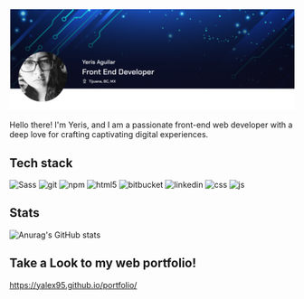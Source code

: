 <img alt="github_profile_img" src="./git_background.png"/>

<p> Hello there! I'm Yeris, and I am a passionate front-end web developer with a deep love for crafting captivating digital experiences.</p>
<h2>Tech stack</h2>

  <img alt="Sass" src="https://img.shields.io/badge/-Sass-CC6699?style=flat-square&logo=sass&logoColor=white" />
  <img alt="git" src="https://img.shields.io/badge/-Git-F05032?style=flat-square&logo=git&logoColor=white" />
  <img alt="npm" src="https://img.shields.io/badge/-NPM-CB3837?style=flat-square&logo=npm&logoColor=white" />
  <img alt="html5" src="https://img.shields.io/badge/-HTML5-E34F26?style=flat-square&logo=html5&logoColor=white" />
  <img alt="bitbucket" src="https://img.shields.io/badge/-Bitbucket-0747a6?style=flat-squarestyle=flat-square&logo=bitbucket&logoColor=white" />
  <img alt="linkedin" src="https://img.shields.io/badge/-LinkedIn-0077B5?style=flat-square&logo=linkedin&logoColor=white" />
  <img alt="css" src="https://img.shields.io/badge/CSS-239120?&style=flat-square&logo=css3&logoColor=white" />
  <img alt="js" src="https://img.shields.io/badge/JavaScript-F7DF1E?style=flat-square&logo=javascript&logoColor=white" />
  <img alt="" src="https://img.shields.io/badge/PHP-777BB4?style=flat-square&logo=php&logoColor=white" />
  <img alt="" src="https://img.shields.io/badge/Vue.js-35495E?style=flat-square&logo=vue.js&logoColor=white" />
  <img alt="" src="https://img.shields.io/badge/Tailwind_CSS-38B2AC?style=flat-square&logo=tailwind-css&logoColor=white" />
  <img alt="" src="https://img.shields.io/badge/Bootstrap-563D7C?style=flat-square&logo=bootstrap&logoColor=white" />
  <img alt="" src="https://img.shields.io/badge/jQuery-0769AD?style=flat-square&logo=jquery&logoColor=white" />
  
  
  ## Stats
    
  ![Anurag's GitHub stats](https://github-readme-stats.vercel.app/api?username=Yalex95&show_icons=true&theme=onedark)

  ## Take a Look to my web portfolio!

  https://yalex95.github.io/portfolio/
